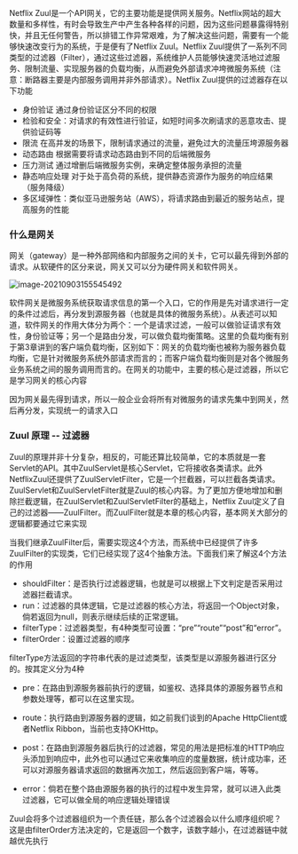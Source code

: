 Netflix Zuul是一个API网关，它的主要功能是提供网关服务。Netflix网站的超大数量和多样性，有时会导致生产中产生各种各样的问题，因为这些问题暴露得特别快，并且无任何警告，所以排错工作异常艰难，为了解决这些问题，需要有一个能够快速改变行为的系统，于是便有了Netflix Zuul。Netflix Zuul提供了一系列不同类型的过滤器（Filter），通过这些过滤器，系统维护人员能够快速灵活地过滤服务、限制流量、实现服务器的负载均衡，从而避免外部请求冲垮微服务系统（注意：断路器主要是内部服务调用并非外部请求）。Netflix Zuul提供的过滤器存在以下功能

- 身份验证  通过身份验证区分不同的权限
- 检验和安全：对请求的有效性进行验证，如短时间多次刷请求的恶意攻击、提供验证码等
- 限流  在高并发的场景下，限制请求通过的流量，避免过大的流量压垮源服务器
- 动态路由  根据需要将请求动态路由到不同的后端微服务
- 压力测试  通过增删后端微服务实例，来确定整体服务承担的流量
- 静态响应处理   对于处于高负荷的系统，提供静态资源作为服务的响应结果 （服务降级）
- 多区域弹性：类似亚马逊服务站（AWS），将请求路由到最近的服务站点，提高服务的性能

### 什么是网关

网关（gateway）是一种外部网络和内部服务之间的关卡，它可以最先得到外部的请求。从软硬件的区分来说，网关又可以分为硬件网关和软件网关。

![image-20210903155545492](https://gitee.com/Sean0516/image/raw/master/img/image-20210903155545492.png)

软件网关是微服务系统获取请求信息的第一个入口，它的作用是先对请求进行一定的条件过滤后，再分发到源服务器（也就是具体的微服务系统）。从表述可以知道，软件网关的作用大体分为两个：一个是请求过滤，一般可以做验证请求有效性，身份验证等；另一个是路由分发，可以做负载均衡策略。这里的负载均衡有别于第3章讲到的客户端负载均衡，区别如下：网关的负载均衡也被称为服务器负载均衡，它是针对微服务系统外部请求而言的；而客户端负载均衡则是对各个微服务业务系统之间的服务调用而言的。在网关的功能中，主要的核心是过滤器，所以它是学习网关的核心内容

因为网关最先得到请求，所以一般企业会将所有对微服务的请求先集中到网关，然后再分发，实现统一的请求入口

### Zuul 原理 -- 过滤器

Zuul的原理并非十分复杂，相反的，可能还算比较简单，它的本质就是一套Servlet的API。其中ZuulServlet是核心Servlet，它将接收各类请求。此外NetflixZuul还提供了ZuulServletFilter，它是一个拦截器，可以拦截各类请求。ZuulServlet和ZuulServletFilter就是Zuul的核心内容。为了更加方便地增加和删除拦截逻辑，在ZuulServlet和ZuulServletFilter的基础上，Netflix Zuul定义了自己的过滤器——ZuulFilter。而ZuulFilter就是本章的核心内容，基本网关大部分的逻辑都要通过它来实现

当我们继承ZuulFilter后，需要实现这4个方法，而系统中已经提供了许多ZuulFilter的实现类，它们已经实现了这4个抽象方法。下面我们来了解这4个方法的作用

- shouldFilter：是否执行过滤器逻辑，也就是可以根据上下文判定是否采用过滤器拦截请求。
- run：过滤器的具体逻辑，它是过滤器的核心方法，将返回一个Object对象，倘若返回为null，则表示继续后续的正常逻辑。
- filterType：过滤器类型，有4种类型可设置：“pre”“route”“post”和“error”。
- filterOrder：设置过滤器的顺序

 filterType方法返回的字符串代表的是过滤类型，该类型是以源服务器进行区分的。按其定义分为4种

- pre：在路由到源服务器前执行的逻辑，如鉴权、选择具体的源服务器节点和参数处理等，都可以在这里实现。

- route：执行路由到源服务器的逻辑，如之前我们谈到的Apache HttpClient或者Netflix Ribbon，当前也支持OKHttp。

- post：在路由到源服务器后执行的过滤器，常见的用法是把标准的HTTP响应头添加到响应中，此外也可以通过它来收集响应的度量数据，统计成功率，还可以对源服务器请求返回的数据再次加工，然后返回到客户端，等等。

- error：倘若在整个路由源服务器的执行的过程中发生异常，就可以进入此类过滤器，它可以做全局的响应逻辑处理错误

Zuul会将多个过滤器组织为一个责任链，那么各个过滤器会以什么顺序组织呢？这是由filterOrder方法决定的，它是返回一个数字，该数字越小，在过滤器链中就越优先执行

